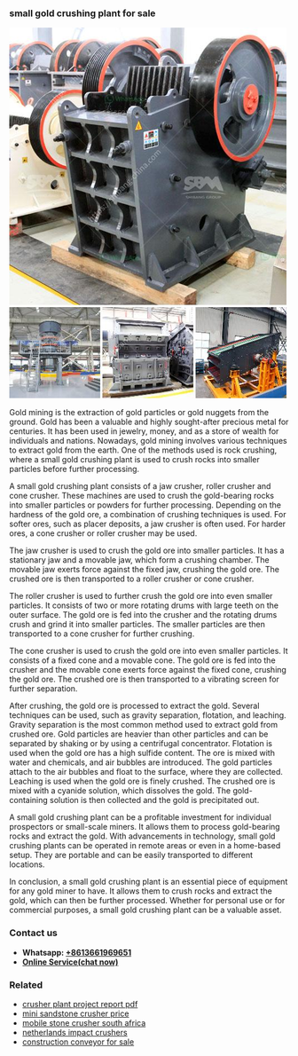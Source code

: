 <h3>small gold crushing plant for sale</h3><img src='1708587354.jpg' alt=''><p>Gold mining is the extraction of gold particles or gold nuggets from the ground. Gold has been a valuable and highly sought-after precious metal for centuries. It has been used in jewelry, money, and as a store of wealth for individuals and nations. Nowadays, gold mining involves various techniques to extract gold from the earth. One of the methods used is rock crushing, where a small gold crushing plant is used to crush rocks into smaller particles before further processing.</p><p>A small gold crushing plant consists of a jaw crusher, roller crusher and cone crusher. These machines are used to crush the gold-bearing rocks into smaller particles or powders for further processing. Depending on the hardness of the gold ore, a combination of crushing techniques is used. For softer ores, such as placer deposits, a jaw crusher is often used. For harder ores, a cone crusher or roller crusher may be used.</p><p>The jaw crusher is used to crush the gold ore into smaller particles. It has a stationary jaw and a movable jaw, which form a crushing chamber. The movable jaw exerts force against the fixed jaw, crushing the gold ore. The crushed ore is then transported to a roller crusher or cone crusher.</p><p>The roller crusher is used to further crush the gold ore into even smaller particles. It consists of two or more rotating drums with large teeth on the outer surface. The gold ore is fed into the crusher and the rotating drums crush and grind it into smaller particles. The smaller particles are then transported to a cone crusher for further crushing.</p><p>The cone crusher is used to crush the gold ore into even smaller particles. It consists of a fixed cone and a movable cone. The gold ore is fed into the crusher and the movable cone exerts force against the fixed cone, crushing the gold ore. The crushed ore is then transported to a vibrating screen for further separation.</p><p>After crushing, the gold ore is processed to extract the gold. Several techniques can be used, such as gravity separation, flotation, and leaching. Gravity separation is the most common method used to extract gold from crushed ore. Gold particles are heavier than other particles and can be separated by shaking or by using a centrifugal concentrator. Flotation is used when the gold ore has a high sulfide content. The ore is mixed with water and chemicals, and air bubbles are introduced. The gold particles attach to the air bubbles and float to the surface, where they are collected. Leaching is used when the gold ore is finely crushed. The crushed ore is mixed with a cyanide solution, which dissolves the gold. The gold-containing solution is then collected and the gold is precipitated out.</p><p>A small gold crushing plant can be a profitable investment for individual prospectors or small-scale miners. It allows them to process gold-bearing rocks and extract the gold. With advancements in technology, small gold crushing plants can be operated in remote areas or even in a home-based setup. They are portable and can be easily transported to different locations.</p><p>In conclusion, a small gold crushing plant is an essential piece of equipment for any gold miner to have. It allows them to crush rocks and extract the gold, which can then be further processed. Whether for personal use or for commercial purposes, a small gold crushing plant can be a valuable asset.</p><h3>Contact us</h3><ul><li><strong>Whatsapp:&nbsp;<a href="https://wa.me/8613661969651">+8613661969651</a></strong></li><li><a href="https://swt.shibang-china.com/?git&amp;zhl&amp;small gold crushing plant for sale"><strong>Online Service(chat now)</strong></a></li></ul><h3>Related</h3><ul><li><a href='crusher plant project report pdf.md'>crusher plant project report pdf</a></li><li><a href='mini sandstone crusher price.md'>mini sandstone crusher price</a></li><li><a href='mobile stone crusher south africa.md'>mobile stone crusher south africa</a></li><li><a href='netherlands impact crushers.md'>netherlands impact crushers</a></li><li><a href='construction conveyor for sale.md'>construction conveyor for sale</a></li></ul>